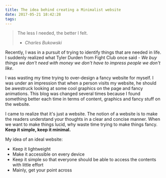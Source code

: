 ```yaml
---
title: The idea behind creating a Minimalist website
date: 2017-05-21 18:42:28
tags:
---
```


> The less I needed, the better I felt. 
> - *Charles Bukowski*

Recently, I was in a pursuit of trying to identify things that are needed in life. I suddenly realized what Tyler Durden from Fight Club once said - *We buy things we don't need with money we don't have to impress people we don't like*. 

I was wasting my time trying to over-design a fancy website for myself. I was under an impression that when a person visits my website, he should be awestruck looking at some cool graphics on the page and fancy animations. This blog was changed several times because I found something better each time in terms of content, graphics and fancy stuff on the website. 

I came to realize that it's just a website. The notion of a website is to make the readers understand your thoughts in a clear and concise manner. When we want to make things lucid, why waste time trying to make things fancy. **Keep it simple, keep it minimal.** 

My idea of an ideal website:
* Keep it lightweight
* Make it accessible on every device
* Keep it simple so that everyone should be able to access the contents with little effort
* Mainly, get your point across 

